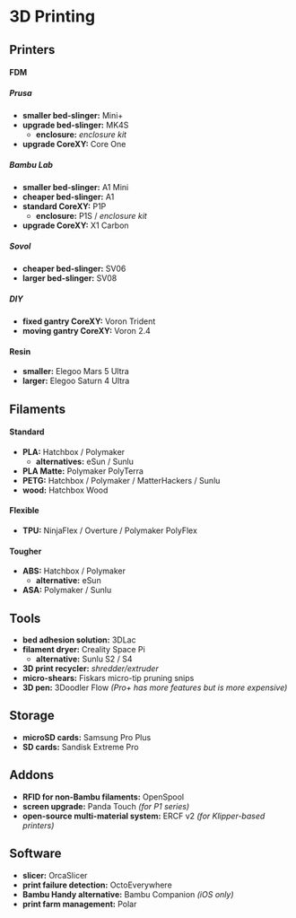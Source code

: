 # 3D Printing

## Printers

#### FDM

##### Prusa

- **smaller bed-slinger:** Mini+
- **upgrade bed-slinger:** MK4S
	- **enclosure:** *enclosure kit*
- **upgrade CoreXY:** Core One

##### Bambu Lab

- **smaller bed-slinger:** A1 Mini 
- **cheaper bed-slinger:** A1
- **standard CoreXY:** P1P
	- **enclosure:** P1S / *enclosure kit*
- **upgrade CoreXY:** X1 Carbon

##### Sovol

- **cheaper bed-slinger:** SV06
- **larger bed-slinger:** SV08

##### DIY

- **fixed gantry CoreXY:** Voron Trident
- **moving gantry CoreXY:** Voron 2.4

#### Resin

- **smaller:** Elegoo Mars 5 Ultra
- **larger:** Elegoo Saturn 4 Ultra

## Filaments

#### Standard

- **PLA:** Hatchbox / Polymaker
	- **alternatives:** eSun / Sunlu
- **PLA Matte:** Polymaker PolyTerra
- **PETG:** Hatchbox / Polymaker / MatterHackers / Sunlu
- **wood:** Hatchbox Wood

#### Flexible

- **TPU:** NinjaFlex / Overture / Polymaker PolyFlex

#### Tougher

- **ABS:** Hatchbox / Polymaker
	- **alternative:** eSun
- **ASA:** Polymaker / Sunlu

## Tools

- **bed adhesion solution:** 3DLac
- **filament dryer:** Creality Space Pi
	- **alternative:** Sunlu S2 / S4
- **3D print recycler:** _shredder/extruder_
- **micro-shears:** Fiskars micro-tip pruning snips
- **3D pen:** 3Doodler Flow *(Pro+ has more features but is more expensive)*

## Storage

- **microSD cards:** Samsung Pro Plus
- **SD cards:** Sandisk Extreme Pro

## Addons

- **RFID for non-Bambu filaments:** OpenSpool
- **screen upgrade:** Panda Touch *(for P1 series)*
- **open-source multi-material system:** ERCF v2 *(for Klipper-based printers)*

## Software

- **slicer:** OrcaSlicer
- **print failure detection:** OctoEverywhere
- **Bambu Handy alternative:** Bambu Companion *(iOS only)*
- **print farm management:** Polar
